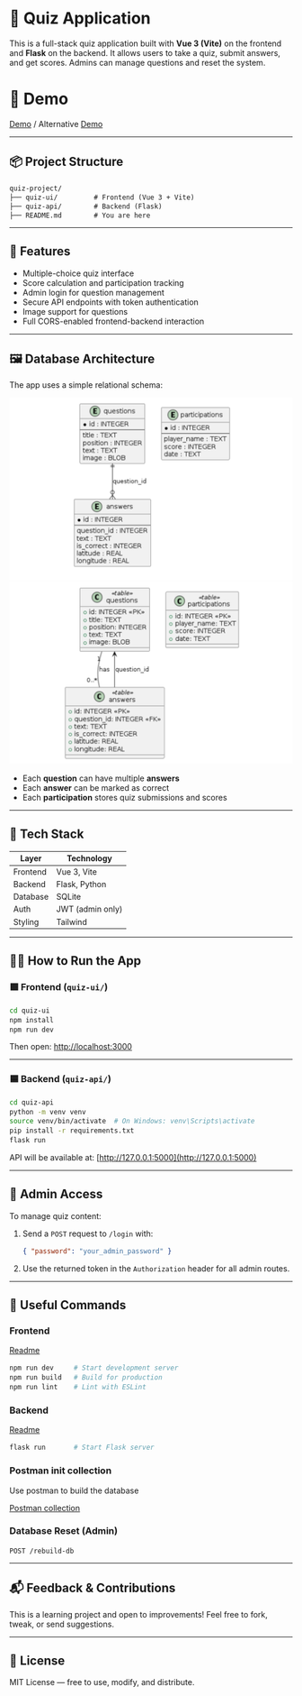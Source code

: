 # 🧠 Quiz Application

This is a full-stack quiz application built with **Vue 3 (Vite)** on the frontend and **Flask** on the backend. It allows users to take a quiz, submit answers, and get scores. Admins can manage questions and reset the system.

# 🎦 Demo

[Demo](https://youtu.be/h35OliZo67k) / Alternative [Demo](https://github.com/vale-asmat/quiz-app/blob/main/demo%20minimized.mp4)

---

## 📦 Project Structure

```
quiz-project/
├── quiz-ui/         # Frontend (Vue 3 + Vite)
├── quiz-api/        # Backend (Flask)
├── README.md        # You are here
```

---

## 🚀 Features

- Multiple-choice quiz interface
- Score calculation and participation tracking
- Admin login for question management
- Secure API endpoints with token authentication
- Image support for questions
- Full CORS-enabled frontend-backend interaction

---

## 🖼️ Database Architecture

The app uses a simple relational schema:

![UML](UML.png)
![UML Entity](UML2.png)

- Each **question** can have multiple **answers**
- Each **answer** can be marked as correct
- Each **participation** stores quiz submissions and scores

---

## 🧩 Tech Stack

| Layer     | Technology        |
|-----------|-------------------|
| Frontend  | Vue 3, Vite       |
| Backend   | Flask, Python     |
| Database  | SQLite            |
| Auth      | JWT (admin only)  |
| Styling   | Tailwind          |

---

## 🧑‍💻 How to Run the App

### 🟩 Frontend (`quiz-ui/`)

```bash
cd quiz-ui
npm install
npm run dev
```

Then open: [http://localhost:3000](http://localhost:3000)

---

### 🟦 Backend (`quiz-api/`)

```bash
cd quiz-api
python -m venv venv
source venv/bin/activate  # On Windows: venv\Scripts\activate
pip install -r requirements.txt
flask run
```

API will be available at: [http://127.0.0.1:5000](http://127.0.0.1:5000)

---

## 🔐 Admin Access

To manage quiz content:

1. Send a `POST` request to `/login` with:
    ```json
    { "password": "your_admin_password" }
    ```

2. Use the returned token in the `Authorization` header for all admin routes.

---

## 📎 Useful Commands

### Frontend
[Readme](quiz-ui/README.md)
```bash
npm run dev     # Start development server
npm run build   # Build for production
npm run lint    # Lint with ESLint
```

### Backend
[Readme](quiz-api/README.md)

```bash
flask run       # Start Flask server
```

### Postman init collection
Use postman to build the database

[Postman collection](<Quiz Init.postman_collection.json>)

### Database Reset (Admin)

```http
POST /rebuild-db
```

---

## 📬 Feedback & Contributions

This is a learning project and open to improvements! Feel free to fork, tweak, or send suggestions.

---

## 📖 License

MIT License — free to use, modify, and distribute.
